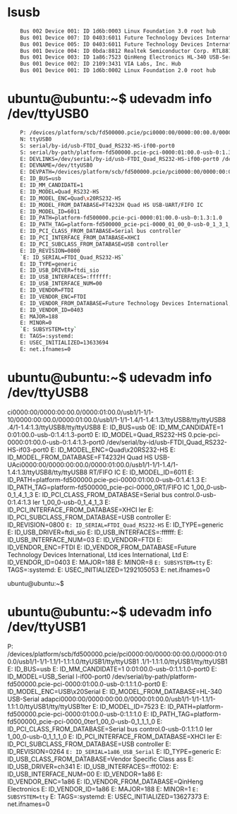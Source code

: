 # lsusb

```bash
    Bus 002 Device 001: ID 1d6b:0003 Linux Foundation 3.0 root hub
    Bus 001 Device 007: ID 0403:6011 Future Technology Devices International, Ltd FT4232H Quad HS USB-UART/FIFO IC
    Bus 001 Device 005: ID 0403:6011 Future Technology Devices International, Ltd FT4232H Quad HS USB-UART/FIFO IC
    Bus 001 Device 004: ID 0bda:8812 Realtek Semiconductor Corp. RTL8812AU 802.11a/b/g/n/ac WLAN Adapter
    Bus 001 Device 003: ID 1a86:7523 QinHeng Electronics HL-340 USB-Serial adapter
    Bus 001 Device 002: ID 2109:3431 VIA Labs, Inc. Hub
    Bus 001 Device 001: ID 1d6b:0002 Linux Foundation 2.0 root hub
```

# ubuntu@ubuntu:~$ udevadm info /dev/ttyUSB0

```bash
    P: /devices/platform/scb/fd500000.pcie/pci0000:00/0000:00:00.0/0000:01:00.0/usb1/1-1/1-1.3/1-1.3:1.0/ttyUSB0/tty/ttyUSB0
    N: ttyUSB0
    S: serial/by-id/usb-FTDI_Quad_RS232-HS-if00-port0
    S: serial/by-path/platform-fd500000.pcie-pci-0000:01:00.0-usb-0:1.3:1.0-port0
    E: DEVLINKS=/dev/serial/by-id/usb-FTDI_Quad_RS232-HS-if00-port0 /dev/serial/by-path/platform-fd500000.pcie-pci-0000:01:00.0-usb-0:1.3:1.0-port0
    E: DEVNAME=/dev/ttyUSB0
    E: DEVPATH=/devices/platform/scb/fd500000.pcie/pci0000:00/0000:00:00.0/0000:01:00.0/usb1/1-1/1-1.3/1-1.3:1.0/ttyUSB0/tty/ttyUSB0
    E: ID_BUS=usb
    E: ID_MM_CANDIDATE=1
    E: ID_MODEL=Quad_RS232-HS
    E: ID_MODEL_ENC=Quad\x20RS232-HS
    E: ID_MODEL_FROM_DATABASE=FT4232H Quad HS USB-UART/FIFO IC
    E: ID_MODEL_ID=6011
    E: ID_PATH=platform-fd500000.pcie-pci-0000:01:00.0-usb-0:1.3:1.0
    E: ID_PATH_TAG=platform-fd500000_pcie-pci-0000_01_00_0-usb-0_1_3_1_0
    E: ID_PCI_CLASS_FROM_DATABASE=Serial bus controller
    E: ID_PCI_INTERFACE_FROM_DATABASE=XHCI
    E: ID_PCI_SUBCLASS_FROM_DATABASE=USB controller
    E: ID_REVISION=0800
    `E: ID_SERIAL=FTDI_Quad_RS232-HS`
    E: ID_TYPE=generic
    E: ID_USB_DRIVER=ftdi_sio
    E: ID_USB_INTERFACES=:ffffff:
    E: ID_USB_INTERFACE_NUM=00
    E: ID_VENDOR=FTDI
    E: ID_VENDOR_ENC=FTDI
    E: ID_VENDOR_FROM_DATABASE=Future Technology Devices International, Ltd
    E: ID_VENDOR_ID=0403
    E: MAJOR=188
    E: MINOR=0
    `E: SUBSYSTEM=tty`
    E: TAGS=:systemd:
    E: USEC_INITIALIZED=13633694
    E: net.ifnames=0
```

# ubuntu@ubuntu:~$ udevadm info /dev/ttyUSB8

ci0000:00/0000:00:00.0/0000:01:00.0/usb1/1-1/1-10/0000:00:00.0/0000:01:00.0/usb1/1-1/1-1.4/1-1.4:1.3/ttyUSB8/tty/ttyUSB8
.4/1-1.4:1.3/ttyUSB8/tty/ttyUSB8
E: ID_BUS=usb 0E: ID_MM_CANDIDATE=1 0:01:00.0-usb-0:1.4:1.3-port0
E: ID_MODEL=Quad_RS232-HS 0.pcie-pci-0000:01:00.0-usb-0:1.4:1.3-port0 /dev/serial/by-id/usb-FTDI_Quad_RS232-HS-if03-port0
E: ID_MODEL_ENC=Quad\x20RS232-HS
E: ID_MODEL_FROM_DATABASE=FT4232H Quad HS USB-UAci0000:00/0000:00:00.0/0000:01:00.0/usb1/1-1/1-1.4/1-1.4:1.3/ttyUSB8/tty/ttyUSB8
RT/FIFO IC
E: ID_MODEL_ID=6011
E: ID_PATH=platform-fd500000.pcie-pci-0000:01:00.0-usb-0:1.4:1.3
E: ID_PATH_TAG=platform-fd500000_pcie-pci-0000_0RT/FIFO IC
1_00_0-usb-0_1_4_1_3
E: ID_PCI_CLASS_FROM_DATABASE=Serial bus control.0-usb-0:1.4:1.3
ler 1_00_0-usb-0_1_4_1_3
E: ID_PCI_INTERFACE_FROM_DATABASE=XHCI ler
E: ID_PCI_SUBCLASS_FROM_DATABASE=USB controller
E: ID_REVISION=0800
`E: ID_SERIAL=FTDI_Quad_RS232-HS`
E: ID_TYPE=generic
E: ID_USB_DRIVER=ftdi_sio
E: ID_USB_INTERFACES=:ffffff:
E: ID_USB_INTERFACE_NUM=03
E: ID_VENDOR=FTDI
E: ID_VENDOR_ENC=FTDI
E: ID_VENDOR_FROM_DATABASE=Future Technology Devices International, Ltd ices International, Ltd
E: ID_VENDOR_ID=0403
E: MAJOR=188
E: MINOR=8
`E: SUBSYSTEM=tty`
E: TAGS=:systemd:
E: USEC_INITIALIZED=1292105053
E: net.ifnames=0

ubuntu@ubuntu:~$

# ubuntu@ubuntu:~$ udevadm info /dev/ttyUSB1

P: /devices/platform/scb/fd500000.pcie/pci0000:00/0000:00:00.0/0000:01:00.0/usb1/1-1/1-1.1/1-1.1:1.0/ttyUSB1/tty/ttyUSB1
.1/1-1.1:1.0/ttyUSB1/tty/ttyUSB1
E: ID_BUS=usb
E: ID_MM_CANDIDATE=1 0:01:00.0-usb-0:1.1:1.0-port0
E: ID_MODEL=USB_Serial l-if00-port0 /dev/serial/by-path/platform-fd500000.pcie-pci-0000:01:00.0-usb-0:1.1:1.0-port0
E: ID_MODEL_ENC=USB\x20Serial
E: ID_MODEL_FROM_DATABASE=HL-340 USB-Serial adapci0000:00/0000:00:00.0/0000:01:00.0/usb1/1-1/1-1.1/1-1.1:1.0/ttyUSB1/tty/ttyUSB1ter
E: ID_MODEL_ID=7523
E: ID_PATH=platform-fd500000.pcie-pci-0000:01:00.0-usb-0:1.1:1.0
E: ID_PATH_TAG=platform-fd500000_pcie-pci-0000_0ter1_00_0-usb-0_1_1_1_0
E: ID_PCI_CLASS_FROM_DATABASE=Serial bus control.0-usb-0:1.1:1.0 ler 1_00_0-usb-0_1_1_1_0
E: ID_PCI_INTERFACE_FROM_DATABASE=XHCI ler
E: ID_PCI_SUBCLASS_FROM_DATABASE=USB controller
E: ID_REVISION=0264
`E: ID_SERIAL=1a86_USB_Serial`
E: ID_TYPE=generic
E: ID_USB_CLASS_FROM_DATABASE=Vendor Specific Class ass
E: ID_USB_DRIVER=ch341
E: ID_USB_INTERFACES=:ff0102:
E: ID_USB_INTERFACE_NUM=00
E: ID_VENDOR=1a86
E: ID_VENDOR_ENC=1a86
E: ID_VENDOR_FROM_DATABASE=QinHeng Electronics
E: ID_VENDOR_ID=1a86
E: MAJOR=188
E: MINOR=1
`E: SUBSYSTEM=tty`
E: TAGS=:systemd:
E: USEC_INITIALIZED=13627373
E: net.ifnames=0
